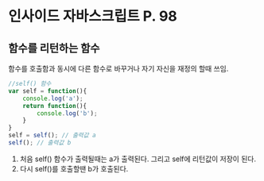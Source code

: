 # 인사이드 자바스크립트 P. 98

## 함수를 리턴하는 함수
함수를 호출함과 동시에 다른 함수로 바꾸거나 자기 자신을 재정의 할때 쓰임.

```js
//self() 함수
var self = function(){
    console.log('a');
    return function(){
        console.log('b');
    }
}
self = self(); // 출력값 a
self(); // 출력값 b
```
 1. 처음 self() 함수가 출력될때는 a가 출력된다. 그리고 self에 리턴값이 저장이 된다.
 2. 다시 self()를 호출할땐 b가 호출된다. 